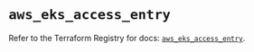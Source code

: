 # `aws_eks_access_entry`

Refer to the Terraform Registry for docs: [`aws_eks_access_entry`](https://registry.terraform.io/providers/hashicorp/aws/6.9.0/docs/resources/eks_access_entry).
